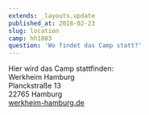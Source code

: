 ```yaml
---
extends: _layouts.update
published_at: 2018-02-23
slug: location
camp: hh1803
question: 'Wo findet das Camp statt?'
---
```


Hier wird das Camp stattfinden:
<br> 
Werkheim Hamburg  
Planckstraße 13  
22765 Hamburg  
[werkheim-hamburg.de](https://www.werkheim-hamburg.de/)